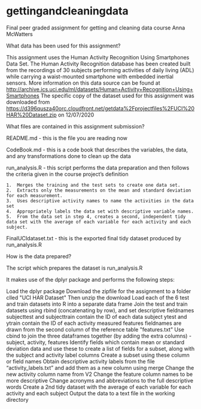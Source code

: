 # gettingandcleaningdata
Final peer graded assignment for getting and cleaning data course
Anna McWatters

What data has been used for this assignment?

This assignment uses the Human Activity Recognition Using Smartphones Data Set. The Human Activity Recognition database has been created built from the recordings of 30 subjects performing activities of daily living (ADL) while carrying a waist-mounted smartphone with embedded inertial sensors.
More information on this data source can be found at http://archive.ics.uci.edu/ml/datasets/Human+Activity+Recognition+Using+Smartphones
The specific copy of the dataset used for this assignment was downloaded from https://d396qusza40orc.cloudfront.net/getdata%2Fprojectfiles%2FUCI%20HAR%20Dataset.zip on 12/07/2020

What files are contained in this assignment submission?

README.md - this is the file you are reading now

CodeBook.md - this is a code book that describes the variables, the data, and any transformations done to clean up the data

run_analysis.R - this script performs the data preparation and then follows the criteria given in the course project’s definition

    1.  Merges the training and the test sets to create one data set.
    2.  Extracts only the measurements on the mean and standard deviation for each measurement.
    3.  Uses descriptive activity names to name the activities in the data set
    4.  Appropriately labels the data set with descriptive variable names.
    5.  From the data set in step 4, creates a second, independent tidy data set with the average of each variable for each activity and each subject.
    
FinalUCIdataset.txt - this is the exported final tidy dataset produced by run_analysis.R

How is the data prepared?

The script which prepares the dataset is run_analysis.R

It makes use of the dplyr package and performs the following steps:

  Load the dplyr package
  Download the zipfile for the assignment to a folder clled "UCI HAR Dataset" 
  Then unzip the download
  Load each of the 6 test and train datasets into R into a separate data frame
  Join the test and train datasets using rbind (concatenating by row), and set descriptive fieldnames
      subjecttest and subjecttrain contain the ID of each data subject
      ytest and ytrain contain the ID of each activity measured
      features fieldnames are drawn from the second column of the reference table "features.txt"
  Use cbind to join the three dataframes together (by adding the extra columns) - subject, activity, features
  Identify fields which contain mean or standard deviation data and use these to create a list of fields for a subset, along with the subject and activity label columns
  Create a subset using these column or field names
  Obtain descriptive activity labels from the file “activity_labels.txt” and add them as a new column using merge
  Change the new activity column name from V2
  Change the feature column names to be more descriptive
  Change acronyms and abbreviations to the full descriptive words
  Create a 2nd tidy dataset with the average of each variable for each activity and each subject
  Output the data to a text file in the working directory
  
